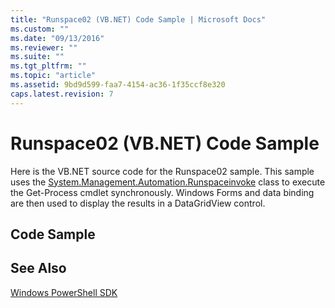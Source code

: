 ```yaml
---
title: "Runspace02 (VB.NET) Code Sample | Microsoft Docs"
ms.custom: ""
ms.date: "09/13/2016"
ms.reviewer: ""
ms.suite: ""
ms.tgt_pltfrm: ""
ms.topic: "article"
ms.assetid: 9bd9d599-faa7-4154-ac36-1f35ccf8e320
caps.latest.revision: 7
---
```

# Runspace02 (VB.NET) Code Sample
Here is the VB.NET source code for the Runspace02 sample. This sample uses the [System.Management.Automation.Runspaceinvoke](/dotnet/api/System.Management.Automation.RunspaceInvoke) class to execute the Get-Process cmdlet synchronously. Windows Forms and data binding are then used to display the results in a DataGridView control.

## Code Sample
<!-- TODO: review snippet reference  [!CODE [msh_samplesrunspace01#runspace02VBall](msh_samplesrunspace01#runspace02VBall)]  -->

## See Also
 [Windows PowerShell SDK](../windows-powershell-reference.md)

